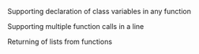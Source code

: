 Supporting declaration of class variables in any function

Supporting multiple function calls in a line

Returning of lists from functions
